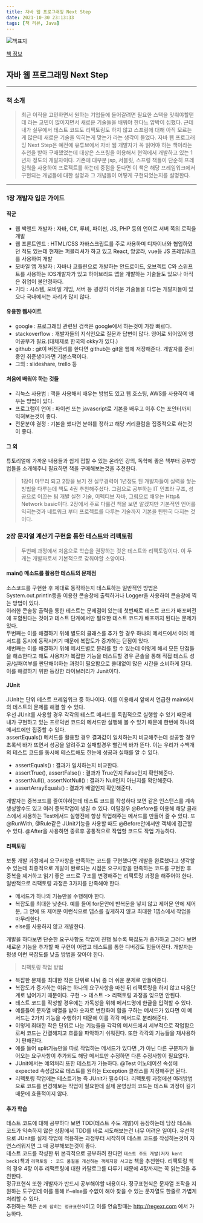 ```yaml
---
title: 자바 웹 프로그래밍 Next Step
date: 2021-10-30 23:13:33
tags: [책 리뷰, Java]
---
```


![책표지](https://bookthumb-phinf.pstatic.net/cover/110/374/11037465.jpg?type=m140&udate=20190204)

[책 정보](https://book.naver.com/bookdb/book_detail.nhn?bid=11037465)

## 자바 웹 프로그래밍 Next Step

---

### 책 소개

> 최근 이직을 고민하면서 원하는 기업들에 들어갈려면 필요한 스택을 맞춰야할탠데 라는 고민이 많이지면서 새로운 기술들을 배워야 한다느 압박이 심했다. 근데 내가 실무에서 테스트 코드도 리팩토링도 하지 않고 스프링에 대해 아직 모르는게 많은데 새로운 기술을 익히는게 맞는가 라는 생각이 들었다. 자바 웹 프로그래밍 Next Step은 예전에 유튜브에서 자바 웹 개발자가 꼭 읽어야 하는 책이라는 추천을 받아 구매했었는데 대상은 스프링을 이용해서 현역에서 개발하고 있는 1년차 정도의 개발자이다. 기존에 대부분 jsp, 서블릿, 스프링 책들이 단순히 프레임웍을 사용하여 프로젝트를 하는데 중점을 둔다면 이 책은 해당 프레임워크에서 구현되는 개념들에 대한 설명과 그 개념들이 어떻게 구현되었는지를 설명한다.  

---

### 1장 개발자 입문 가이드

#### 직군

- 웹 백앤드 개발자 : 자바, C#, 루비, 파이썬, JS, PHP 등의 언어로 서버 쪽의 로직을 개발
- 웹 프론트앤드 : HTML/CSS 자바스크립트를 주로 사용하며 디자이너와 협업하였던 적도 있는데 현재는 퍼블리셔가 하고 있고 React, 앙굴라, vue등 JS 프레임워크를 사용하여 개발
- 모바일 앱 개발자 : 자바나 코틀린으로 개발하는 안드로이드, 오브젝트 C와 스위프트를 사용하는 IOS개발자가 있고 하이브리드 앱을 개발하는 기술들도 있으나 아직은 취업이 불안정하다.
- 기타 : 시스템, 모바일 게임, 서버 등 굉장히 어려운 기술들을 다루는 개발자들이 있으나 국내에서는 자리가 많지 않다.

#### 유용한 웹사이트

- google : 프로그래밍 관련된 검색은 google에서 하는것이 가장 빠르다.
- stackoverflow : 개발자들의 지식인으로 질문과 답변이 많다. 영어로 되어있어 영어공부가 필요.(대체제로 한국의 okky가 있다.)
- github : git이 버전관리를 한다면 github는 git을 웹에 저장해준다. 개발자를 준비중인 취준생이라면 기본스팩이다.
- 그외 : slideshare, trello 등

#### 처음에 배워야 하는 것들

- 리눅스 사용법 : 맥을 사용해서 배우는 방법도 있고 웹 호스팅, AWS를 사용하여 배우는 방법이 있다.
- 프로그램이 언어 : 파이썬 또는 javascript로 기본을 배우고 이후 C는 포인터까지 익혀보는것이 좋다.
- 전문분야 결정 : 기본을 했다면 분야를 정하고 해당 커리큘럼을 집중적으로 하는것이 좋다.

#### 그 외

튜토리얼에 가까운 내용들과 쉽게 접할 수 있는 온라인 강의, 독학에 좋은 책부터 공부방법들을 소개해주니 필요하면 책을 구매해보는것을 추천한다.

> 1장이 마무리 되고 2장을 보기 전 실무경력이 1년정도 된 개발자들이 실력을 쌓는 방법을 다루는데 책도 4권 추천해주셨다. 
>그림으로 공부하는 IT 인프라 구조, 성공으로 이끄는 팀 개발 실천 기술, 이펙티브 자바, 그림으로 배우는 Http& Network basic이다. 2장에서 주로 다룰건 책을 보면 알겠지만 기본적인 언어를 익히는것과 네트워크 부터 프로젝트를 다루는 기술까지 기본을 탄탄히 다지는 것이다.

### 2장 문자열 계산기 구현을 통한 테스트와 리팩토링

> 두번째 과정에서 처음으로 학습을 권장하는 것은 테스트와 리팩토링이다. 이 두개는 개발자로서 기본적으로 갖춰야할 소양이다.

#### main() 메소드를 활용한 테스트의 문제점

소스코드를 구현한 후 제대로 동작하는지 테스트하는 일반적인 방법은 System.out.println등을 이용한 콘솔창에 출력하거나 Logger을 사용하여 콘솔창에 찍는 방법이 있다.  
이러한 콘솔창 출력을 통한 테스트는 문제점이 있는데 첫번째로 테스트 코드가 배포버전에 포함된다는 것이고 테스트 단계에서만 필요한 테스트 코드가 배포까지 된다는 문제가 있다.  
두번째는 이를 해결하기 위해 별도의 클래스를 추가 할 경우 하나의 메서드에서 여러 메서드를 동시에 동작시키기 때문에 복잡도가 증가하는 단점이 있다.  
세번째는 이를 해결하기 위해 메서드별로 분리를 할 수 있는데 이렇게 해서 모든 단점들을 해소한다고 해도 사용자가 복잡한 기능을 테스트할 경우 콘솔을 통해 직접 테스트 성공/실패여부를 판단해야하는 과정이 필요함으로 쓸대없이 많은 시간을 소비하게 된다.  
이를 해결하기 위한 등장한 라이브러리가 Junit이다. 

#### JUnit

 JUnit는 단위 테스트 프레임워크 중 하나이다. 이를 이용해서 앞에서 언급한 main에서의 테스트의 문제를 해결 할 수 있다.  
 우선 JUnit를 사용할 경우 각각의 테스트 메서드를 독립적으로 실행할 수 있기 때문에 내가 구현하고 있는 프로덕변 코드의 메서드만 실행해 볼 수 있기 때문에 한번에 하나의 메서드에만 집중할 수 있다.  
 assertEquals() 메서드를 활용할 경우 결과값이 일치하는지 비교해주는데 성공할 경우 초록색 바가 뜨면서 성공을 알려주고 실패할경우 빨간색 바가 뜬다. 이는 우리가 수백개의 테스트 코드를 동시에 테스트해도 한눈에 성공과 실패를 알 수 있다.
 - assertEquals() : 결과가 일치하는지 비교한다.
 - assertTrue(), assertFalse() : 결과가 True인지 False인지 확인해준다.
 - assertNull(), assertNotNull() : 결과가 Null인지 아닌지를 확안해준다.
 - assertArrayEquals() : 결과가 배열인지 확인해준다.

개발자는 중복코드를 줄여야하는데 테스트 코드를 작성하다 보면 같은 인스턴스를 계속 생성할수도 있고 여러 중복작업이 생길 수 있다. 이럴경우 @Before를 이용해 해당 클래스에서 사용하는 Test메서드 실행전에 항상 작업해주는 메서드를 만들어 줄 수 있다. 또 @RunWith, @Rule같은 JUnit기능을 사용할 때도 @Before안에서만 객체에 접근할 수 있다. @After을 사용하면 종료후 공통적으로 작업할 코드도 작업 가능하다.

#### 리팩토링

보통 개발 과정에서 요구사항을 만족하는 코드를 구현했다면 개발을 완료했다고 생각할 수 있는데 최종적으로 개발이 완료되는 시점은 요구사항을 만족하는 코드를 구현한 후 중복을 제거하고 읽기 좋은 코드로 구조를 변경해주는 리팩토링 과정을 해주어야 한다.  
일반적으로 리팩토링 과정은 3가지를 만족해야 한다.

- 메서드가 하나의 기능만을 수행해야 한다.
- 복잡도를 최대한 낮춘다. 예를 들어 for문안에 반복문을 넣지 않고 제어문 안에 제어문, 그 안에 또 제어문 이런식으로 뎁스를 깊게하지 않고 최대한 1뎁스에서 작업을 마무리한다.
- else를 사용하지 않고 개발한다.

개발을 하다보면 단순한 요구사항도 작업이 진행 될수록 복잡도가 증가하고 그러다 보면 새로운 기능을 추가할 때 구현이 어렵고 테스트를 통한 디버깅도 힘들어진다. 개발자는 평생 이런 복잡도를 낮출 방법을 찾아야 한다.

> 리팩토링 작업 방법

- 복잡한 문제를 최대한 작은 단위로 나눠 좀 더 쉬운 문제로 만들어준다.
- 복잡도가 증가하는 이유는 하나의 요구사항을 마친 뒤 리팩토링을 하지 않고 다음단계로 넘어가기 때문이다. 구현 -> 테스트 -> 리팩토링 과정을 잊으면 안된다.
- 테스트 코드를 작성할 경우에는 가독성을 위해 메서드명에 한글을 입력할 수 있다.
- 예를들어 문자열 배열을 받아 숫자로 변한화여 합을 구하는 메서드가 있다면 이 메서드는 2가지 기능을 수행하기 때문에 이를 각각 메서드로 분리해준다.
- 이렇게 최대한 작은 단위로 나눈 기능들을 각각의 메서드에서 세부적으로 작업함으로써 코드는 간결해지고 흐름을 파악하기 쉬워진다. 또한 각각의 기능들을 재사용하기 편해진다.
- 예를 들어 split기능만을 따로 작업하는 메서드가 있다면 ,가 아닌 다른 구분자가 들어오는 요구사항이 추가되도 해당 메서드만 수정하면 다른 수정사항이 필요없다.
- JUnit에서는 예외처리 또한 테스트가 가능하다. @Test 어노테이션 속성에 expected 속성값으로 테스트를 원하는 Exception 클래스를 지정해주면 된다.
- 리펙토링 작업에는 테스트기능 즉 JUnit가 필수이다. 리펙토링 과정에선 여러방법으로 코드를 변경해보는 작업이 필요한데 실제 운영상의 코드는 테스트 과정이 길기 때문에 효율적이지 않다.

#### 추가 학습

테스트 코드에 대해 공부하다 보면 TDD(테스트 주도 개발)이 등장하는데 당장 테스트 코드가 익숙하지 않은 상황에서 TDD를 바로 시도해보는건 너무 어려운 일이다. 우선적으로 JUnit를 실제 작업에 적용하는 과정부터 시작하여 테스트 코드를 작성하는것이 자연스러워지면 그 때 공부해보는것이 좋다.  
테스트 코드를 작성한 뒤 본격적으로 공부하려 한다면 `테스트 주도 개발(저자 kent beck)`책과 `리팩토링 : 코드 품질을 개선하는 객체지향 사고법` 책을 추천한다. 리팩토링 책의 경우 4장 이후 리팩토링에 대한 카탈로그를 다루기 때문에 4장까지는 꼭 읽는것을 추천한다.  
정규표현식 또한 개발자가 반드시 공부해야할 내용이다. 정규표현식은 문자열 조작을 지원하는 도구인데 이를 통해 if~else를 수없이 해야 찾을 수 있는 문자열도 한줄로 가볍게 처리할 수 있다.  
추천하는 책은 `손에 잡히는 정규표현식`이고 이를 연습할때는 http://regexr.com 에서 가능하다.
